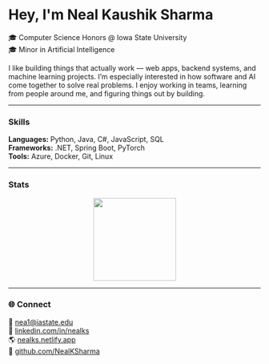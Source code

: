 # Hey, I'm Neal Kaushik Sharma  

🎓 Computer Science Honors @ Iowa State University  
🎓 Minor in Artificial Intelligence  

I like building things that actually work — web apps, backend systems, and machine learning projects. I’m especially interested in how software and AI come together to solve real problems. I enjoy working in teams, learning from people around me, and figuring things out by building.

---

### Skills

**Languages:** Python, Java, C#, JavaScript, SQL  
**Frameworks:** .NET, Spring Boot, PyTorch  
**Tools:** Azure, Docker, Git, Linux  

---

### Stats  

<p align="center">
  <img src="https://github-readme-stats.vercel.app/api/top-langs/?username=NealKSharma&layout=compact&theme=tokyonight&hide_border=true" height="165px"/>
</p>

---

### 🌐 Connect  

📧 [nea1@iastate.edu](mailto:nea1@iastate.edu)  
🔗 [linkedin.com/in/nealks](https://linkedin.com/in/nealks)  
🌎 [nealks.netlify.app](https://nealks.netlify.app)  
🐙 [github.com/NealKSharma](https://github.com/NealKSharma)
